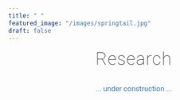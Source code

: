 ```yaml
---
title: " "
featured_image: "/images/springtail.jpg"
draft: false
---
```


<div style="text-align: center; font-family: 'Roboto', Arial, sans-serif; font-weight: 100; font-size: 2.5em; letter-spacing: 0.04em; margin-bottom: 0.7em;">Research</div>
<div style="text-align: center; font-size: 1.05em; color: #337ab7; margin-top: 2em; font-family: 'Roboto', Arial, sans-serif;">... under construction ...</div>
